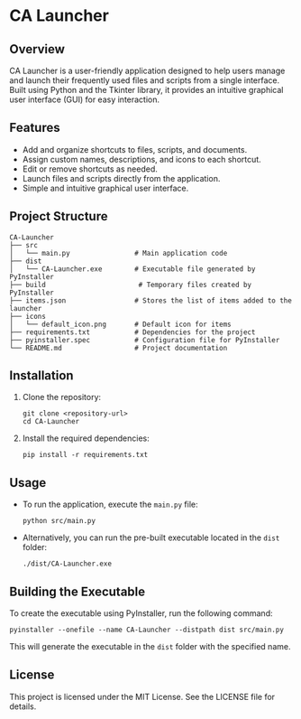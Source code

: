 # CA Launcher

## Overview
CA Launcher is a user-friendly application designed to help users manage and launch their frequently used files and scripts from a single interface. Built using Python and the Tkinter library, it provides an intuitive graphical user interface (GUI) for easy interaction.

## Features
- Add and organize shortcuts to files, scripts, and documents.
- Assign custom names, descriptions, and icons to each shortcut.
- Edit or remove shortcuts as needed.
- Launch files and scripts directly from the application.
- Simple and intuitive graphical user interface.

## Project Structure
```
CA-Launcher
├── src
│   └── main.py                # Main application code
├── dist
│   └── CA-Launcher.exe        # Executable file generated by PyInstaller
├── build                       # Temporary files created by PyInstaller
├── items.json                 # Stores the list of items added to the launcher
├── icons
│   └── default_icon.png       # Default icon for items
├── requirements.txt           # Dependencies for the project
├── pyinstaller.spec           # Configuration file for PyInstaller
└── README.md                  # Project documentation
```

## Installation
1. Clone the repository:
   ```
   git clone <repository-url>
   cd CA-Launcher
   ```

2. Install the required dependencies:
   ```
   pip install -r requirements.txt
   ```

## Usage
- To run the application, execute the `main.py` file:
  ```
  python src/main.py
  ```

- Alternatively, you can run the pre-built executable located in the `dist` folder:
  ```
  ./dist/CA-Launcher.exe
  ```

## Building the Executable
To create the executable using PyInstaller, run the following command:
```
pyinstaller --onefile --name CA-Launcher --distpath dist src/main.py
```

This will generate the executable in the `dist` folder with the specified name.

## License
This project is licensed under the MIT License. See the LICENSE file for details.